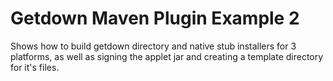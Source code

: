 # Getdown Maven Plugin Example 2

Shows how to build getdown directory and native stub installers for 3 platforms, as well as 
signing the applet jar and creating a template directory for it's files.
